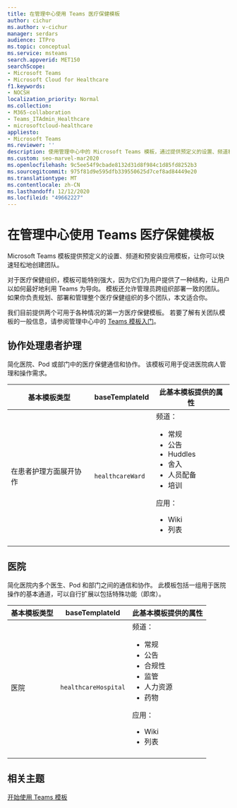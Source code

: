 ```yaml
---
title: 在管理中心使用 Teams 医疗保健模板
author: cichur
ms.author: v-cichur
manager: serdars
audience: ITPro
ms.topic: conceptual
ms.service: msteams
search.appverid: MET150
searchScope:
- Microsoft Teams
- Microsoft Cloud for Healthcare
f1.keywords:
- NOCSH
localization_priority: Normal
ms.collection:
- M365-collaboration
- Teams_ITAdmin_Healthcare
- microsoftcloud-healthcare
appliesto:
- Microsoft Teams
ms.reviewer: ''
description: 使用管理中心中的 Microsoft Teams 模板，通过提供预定义的设置、频道和应用模板，快速轻松地创建团队。
ms.custom: seo-marvel-mar2020
ms.openlocfilehash: 9c5ee54f9cbade8132d31d8f984c1d85fd8252b3
ms.sourcegitcommit: 975f81d9e595dfb339550625d7cef8ad84449e20
ms.translationtype: MT
ms.contentlocale: zh-CN
ms.lasthandoff: 12/12/2020
ms.locfileid: "49662227"
---
```

# <a name="use-teams-healthcare-templates-in-the-admin-center"></a>在管理中心使用 Teams 医疗保健模板

Microsoft Teams 模板提供预定义的设置、频道和预安装应用模板，让你可以快速轻松地创建团队。

对于医疗保健组织，模板可能特别强大，因为它们为用户提供了一种结构，让用户以如何最好地利用 Teams 为导向。 模板还允许管理员跨组织部署一致的团队。 如果你负责规划、部署和管理整个医疗保健组织的多个团队，本文适合你。

我们目前提供两个可用于各种情况的第一方医疗保健模板。 若要了解有关团队模板的一般信息，请参阅管理中心中的 [Teams 模板入门](../../get-started-with-teams-templates-in-the-admin-console.md)。

## <a name="collaborate-on-patient-care"></a>协作处理患者护理

 简化医院、Pod 或部门中的医疗保健通信和协作。 该模板可用于促进医院病人管理和操作需求。

| 基本模板类型 |baseTemplateId| 此基本模板提供的属性 |
| ------------------ |---|----------------------------------------------------- |
| 在患者护理方面展开协作 |`healthcareWard` | 频道：<ul><li>常规</li><li>公告</li><li>Huddles</li><li>舍入</li><li>人员配备</li><li>培训</li></ul> 应用： <ul><li>Wiki</li><li>列表</li></ul>|
||||

## <a name="hospital"></a>医院

简化医院内多个医生、Pod 和部门之间的通信和协作。 此模板包括一组用于医院操作的基本通道，可以自行扩展以包括特殊功能（即席）。

| 基本模板类型 |baseTemplateId | 此基本模板提供的属性 |
| ------------------|-- |----------------------------------------------------- |
|医院|`healthcareHospital`|频道： <ul><li>常规</li><li>公告</li><li>合规性</li><li>监管</li><li>人力资源</li><li>药物</li></ul> 应用： <ul><li>Wiki</li><li>列表 </li></ul>|
||||

## <a name="related-topics"></a>相关主题

[开始使用 Teams 模板](../../get-started-with-teams-templates-in-the-admin-console.md)
